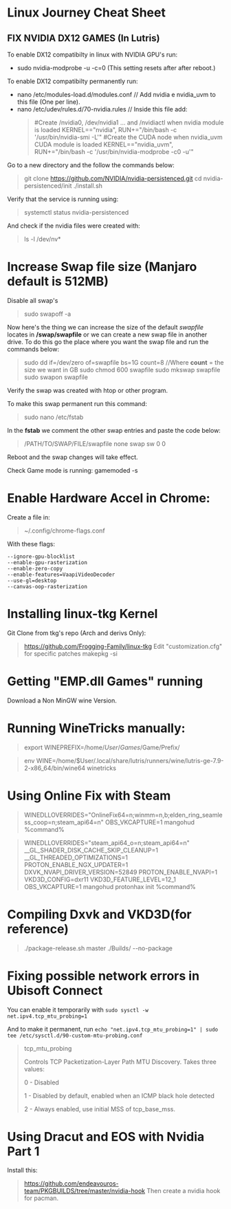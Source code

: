 # Linux Journey Cheat Sheet
## FIX NVIDIA DX12 GAMES (In Lutris)
To enable DX12 compatibilty in linux with NVIDIA GPU's run:
- sudo nvidia-modprobe -u -c=0 (This setting resets after after reboot.)

To enable DX12 compatibilty permanently run:
- nano /etc/modules-load.d/modules.conf // Add nvidia e nvidia_uvm to this file (One per line).
- nano /etc/udev/rules.d/70-nvidia.rules // Inside this file add: 
	> #Create /nvidia0, /dev/nvidia1 … and /nvidiactl when nvidia module is loaded
	> KERNEL=="nvidia", RUN+="/bin/bash -c '/usr/bin/nvidia-smi -L'"
	> #Create the CUDA node when nvidia_uvm CUDA module is loaded
	> KERNEL=="nvidia_uvm", RUN+="/bin/bash -c '/usr/bin/nvidia-modprobe -c0 -u'"

Go to a new directory and the follow the commands below:
>git clone https://github.com/NVIDIA/nvidia-persistenced.git
cd nvidia-persistenced/init
./install.sh

Verify that the service is running using:
>systemctl status nvidia-persistenced

And check if the nvidia files were created with:
>ls -l /dev/nv*

# Increase Swap file size (Manjaro default is 512MB)
Disable all swap's
> sudo swapoff -a

Now here's the thing we can increase the size of the default *swapfile* locates in **/swap/swapfile** or we can create a new swap file in another drive.
To do this go the place where you want the swap file and run the commands below:
>sudo dd if=/dev/zero of=swapfile bs=1G count=8 //Where **count** = the size we want in GB 
sudo chmod 600 swapfile
sudo mkswap swapfile
sudo swapon swapfile

Verify the swap was created with htop or other program.

To make this swap permanent run this command:
> sudo nano /etc/fstab

In the **fstab** we comment the other swap entries and paste the code below:
>/PATH/TO/SWAP/FILE/swapfile none swap sw 0 0

Reboot and the swap changes will take effect.

Check Game mode is running:
gamemoded -s


# Enable Hardware Accel in Chrome:
Create a file in:
> ~/.config/chrome-flags.conf

With these flags:

	--ignore-gpu-blocklist
	--enable-gpu-rasterization
	--enable-zero-copy
	--enable-features=VaapiVideoDecoder
	--use-gl=desktop
	--canvas-oop-rasterization

# Installing linux-tkg Kernel
Git Clone from tkg's repo (Arch and derivs Only):
> https://github.com/Frogging-Family/linux-tkg
> Edit "customization.cfg" for specific patches
> makepkg -si

# Getting "EMP.dll Games" running
Download a Non MinGW wine Version.

# Running WineTricks manually:
> export WINEPREFIX=/home/$User/Games/$Game/Prefix/

> env WINE=/home/$User/.local/share/lutris/runners/wine/lutris-ge-7.9-2-x86_64/bin/wine64 winetricks

# Using Online Fix with Steam
> WINEDLLOVERRIDES="OnlineFix64=n;winmm=n,b;elden_ring_seamless_coop=n;steam_api64=n" OBS_VKCAPTURE=1 mangohud %command%

>WINEDLLOVERRIDES="steam_api64_o=n;steam_api64=n" __GL_SHADER_DISK_CACHE_SKIP_CLEANUP=1 __GL_THREADED_OPTIMIZATIONS=1 PROTON_ENABLE_NGX_UPDATER=1 DXVK_NVAPI_DRIVER_VERSION=52849 PROTON_ENABLE_NVAPI=1 VKD3D_CONFIG=dxr11 VKD3D_FEATURE_LEVEL=12_1 OBS_VKCAPTURE=1 mangohud protonhax init %command%

# Compiling Dxvk and VKD3D(for reference)
> ./package-release.sh master ./Builds/ --no-package

# Fixing possible network errors in Ubisoft Connect
You can enable it temporarily with `sudo sysctl -w net.ipv4.tcp_mtu_probing=1`

And to make it permanent, run `echo "net.ipv4.tcp_mtu_probing=1" | sudo tee /etc/sysctl.d/90-custom-mtu-probing.conf`

> tcp_mtu_probing 
>
> Controls TCP Packetization-Layer Path MTU Discovery. Takes three values:
>
> 0 - Disabled
>
> 1 - Disabled by default, enabled when an ICMP black hole detected
>
> 2 - Always enabled, use initial MSS of tcp_base_mss.

# Using Dracut and EOS with Nvidia Part 1
Install this:
> https://github.com/endeavouros-team/PKGBUILDS/tree/master/nvidia-hook
Then create a nvidia hook for pacman.
